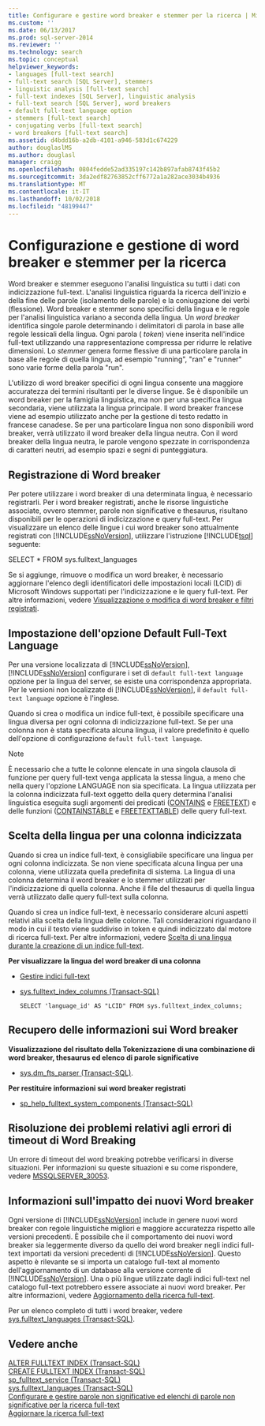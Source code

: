 ```yaml
---
title: Configurare e gestire word breaker e stemmer per la ricerca | Microsoft Docs
ms.custom: ''
ms.date: 06/13/2017
ms.prod: sql-server-2014
ms.reviewer: ''
ms.technology: search
ms.topic: conceptual
helpviewer_keywords:
- languages [full-text search]
- full-text search [SQL Server], stemmers
- linguistic analysis [full-text search]
- full-text indexes [SQL Server], linguistic analysis
- full-text search [SQL Server], word breakers
- default full-text language option
- stemmers [full-text search]
- conjugating verbs [full-text search]
- word breakers [full-text search]
ms.assetid: d4bdd16b-a2db-4101-a946-583d1c674229
author: douglaslMS
ms.author: douglasl
manager: craigg
ms.openlocfilehash: 0804fedde52ad335197c142b897afab8743f45b2
ms.sourcegitcommit: 3da2edf82763852cff6772a1a282ace3034b4936
ms.translationtype: MT
ms.contentlocale: it-IT
ms.lasthandoff: 10/02/2018
ms.locfileid: "48199447"
---
```

# <a name="configure-and-manage-word-breakers-and-stemmers-for-search"></a>Configurazione e gestione di word breaker e stemmer per la ricerca
  Word breaker e stemmer eseguono l'analisi linguistica su tutti i dati con indicizzazione full-text. L'analisi linguistica riguarda la ricerca dell'inizio e della fine delle parole (isolamento delle parole) e la coniugazione dei verbi (flessione). Word breaker e stemmer sono specifici della lingua e le regole per l'analisi linguistica variano a seconda della lingua. Un *word breaker* identifica singole parole determinando i delimitatori di parola in base alle regole lessicali della lingua. Ogni parola ( *token*) viene inserita nell'indice full-text utilizzando una rappresentazione compressa per ridurre le relative dimensioni. Lo *stemmer* genera forme flessive di una particolare parola in base alle regole di quella lingua, ad esempio "running", "ran" e "runner" sono varie forme della parola "run".  
  
 L'utilizzo di word breaker specifici di ogni lingua consente una maggiore accuratezza dei termini risultanti per le diverse lingue. Se è disponibile un word breaker per la famiglia linguistica, ma non per una specifica lingua secondaria, viene utilizzata la lingua principale. Il word breaker francese viene ad esempio utilizzato anche per la gestione di testo redatto in francese canadese. Se per una particolare lingua non sono disponibili word breaker, verrà utilizzato il word breaker della lingua neutra. Con il word breaker della lingua neutra, le parole vengono spezzate in corrispondenza di caratteri neutri, ad esempio spazi e segni di punteggiatura.  
  
##  <a name="register"></a> Registrazione di Word breaker  
 Per potere utilizzare i word breaker di una determinata lingua, è necessario registrarli. Per i word breaker registrati, anche le risorse linguistiche associate, ovvero stemmer, parole non significative e thesaurus, risultano disponibili per le operazioni di indicizzazione e query full-text. Per visualizzare un elenco delle lingue i cui word breaker sono attualmente registrati con [!INCLUDE[ssNoVersion](../../includes/ssnoversion-md.md)], utilizzare l'istruzione [!INCLUDE[tsql](../../includes/tsql-md.md)] seguente:  
  
 SELECT * FROM sys.fulltext_languages  
  
 Se si aggiunge, rimuove o modifica un word breaker, è necessario aggiornare l'elenco degli identificatori delle impostazioni locali (LCID) di Microsoft Windows supportati per l'indicizzazione e le query full-text. Per altre informazioni, vedere [Visualizzazione o modifica di word breaker e filtri registrati](view-or-change-registered-filters-and-word-breakers.md).  
  
##  <a name="default"></a> Impostazione dell'opzione Default Full-Text Language  
 Per una versione localizzata di [!INCLUDE[ssNoVersion](../../includes/ssnoversion-md.md)], [!INCLUDE[ssNoVersion](../../includes/ssnoversion-md.md)] configurare i set di `default full-text language` opzione per la lingua del server, se esiste una corrispondenza appropriata. Per le versioni non localizzate di [!INCLUDE[ssNoVersion](../../includes/ssnoversion-md.md)], il `default full-text language` opzione è l'inglese.  
  
 Quando si crea o modifica un indice full-text, è possibile specificare una lingua diversa per ogni colonna di indicizzazione full-text. Se per una colonna non è stata specificata alcuna lingua, il valore predefinito è quello dell'opzione di configurazione `default full-text language`.  
  
> [!NOTE]  
>  È necessario che a tutte le colonne elencate in una singola clausola di funzione per query full-text venga applicata la stessa lingua, a meno che nella query l'opzione LANGUAGE non sia specificata. La lingua utilizzata per la colonna indicizzata full-text oggetto della query determina l'analisi linguistica eseguita sugli argomenti dei predicati ([CONTAINS](/sql/t-sql/queries/contains-transact-sql) e [FREETEXT](/sql/t-sql/queries/freetext-transact-sql)) e delle funzioni ([CONTAINSTABLE](/sql/relational-databases/system-functions/containstable-transact-sql) e [FREETEXTTABLE](/sql/relational-databases/system-functions/freetexttable-transact-sql)) delle query full-text.  
  
##  <a name="lang"></a> Scelta della lingua per una colonna indicizzata  
 Quando si crea un indice full-text, è consigliabile specificare una lingua per ogni colonna indicizzata. Se non viene specificata alcuna lingua per una colonna, viene utilizzata quella predefinita di sistema. La lingua di una colonna determina il word breaker e lo stemmer utilizzati per l'indicizzazione di quella colonna. Anche il file del thesaurus di quella lingua verrà utilizzato dalle query full-text sulla colonna.  
  
 Quando si crea un indice full-text, è necessario considerare alcuni aspetti relativi alla scelta della lingua delle colonne. Tali considerazioni riguardano il modo in cui il testo viene suddiviso in token e quindi indicizzato dal motore di ricerca full-text. Per altre informazioni, vedere [Scelta di una lingua durante la creazione di un indice full-text](choose-a-language-when-creating-a-full-text-index.md).  
  
 **Per visualizzare la lingua del word breaker di una colonna**  
  
-   [Gestire indici full-text](../indexes/indexes.md)  
  
-   [sys.fulltext_index_columns &#40;Transact-SQL&#41;](/sql/relational-databases/system-catalog-views/sys-fulltext-index-columns-transact-sql)  
  
    ```  
    SELECT 'language_id' AS "LCID" FROM sys.fulltext_index_columns;  
    ```  
  
##  <a name="info"></a> Recupero delle informazioni sui Word breaker  
 **Visualizzazione del risultato della Tokenizzazione di una combinazione di word breaker, thesaurus ed elenco di parole significative**  
  
-   [sys.dm_fts_parser &#40;Transact-SQL&#41;](/sql/relational-databases/system-dynamic-management-views/sys-dm-fts-parser-transact-sql).  
  
 **Per restituire informazioni sui word breaker registrati**  
  
-   [sp_help_fulltext_system_components &#40;Transact-SQL&#41;](/sql/relational-databases/system-stored-procedures/sp-help-fulltext-system-components-transact-sql)  
  
##  <a name="tshoot"></a> Risoluzione dei problemi relativi agli errori di timeout di Word Breaking  
 Un errore di timeout del word breaking potrebbe verificarsi in diverse situazioni. Per informazioni su queste situazioni e su come rispondere, vedere [MSSQLSERVER_30053](../errors-events/mssqlserver-30053-database-engine-error.md).  
  
##  <a name="impact"></a> Informazioni sull'impatto dei nuovi Word breaker  
 Ogni versione di [!INCLUDE[ssNoVersion](../../includes/ssnoversion-md.md)] include in genere nuovi word breaker con regole linguistiche migliori e maggiore accuratezza rispetto alle versioni precedenti. È possibile che il comportamento dei nuovi word breaker sia leggermente diverso da quello dei word breaker negli indici full-text importati da versioni precedenti di [!INCLUDE[ssNoVersion](../../includes/ssnoversion-md.md)]. Questo aspetto è rilevante se si importa un catalogo full-text al momento dell'aggiornamento di un database alla versione corrente di [!INCLUDE[ssNoVersion](../../includes/ssnoversion-md.md)]. Una o più lingue utilizzate dagli indici full-text nel catalogo full-text potrebbero essere associate ai nuovi word breaker. Per altre informazioni, vedere [Aggiornamento della ricerca full-text](upgrade-full-text-search.md).  
  
 Per un elenco completo di tutti i word breaker, vedere [sys.fulltext_languages &#40;Transact-SQL&#41;](/sql/relational-databases/system-catalog-views/sys-fulltext-languages-transact-sql).  
  
## <a name="see-also"></a>Vedere anche  
 [ALTER FULLTEXT INDEX &#40;Transact-SQL&#41;](/sql/t-sql/statements/alter-fulltext-index-transact-sql)   
 [CREATE FULLTEXT INDEX &#40;Transact-SQL&#41;](/sql/t-sql/statements/create-fulltext-index-transact-sql)   
 [sp_fulltext_service &#40;Transact-SQL&#41;](/sql/relational-databases/system-stored-procedures/sp-fulltext-service-transact-sql)   
 [sys.fulltext_languages &#40;Transact-SQL&#41;](/sql/relational-databases/system-catalog-views/sys-fulltext-languages-transact-sql)   
 [Configurare e gestire parole non significative ed elenchi di parole non significative per la ricerca full-text](configure-and-manage-stopwords-and-stoplists-for-full-text-search.md)   
 [Aggiornare la ricerca full-text](upgrade-full-text-search.md)  
  
  
